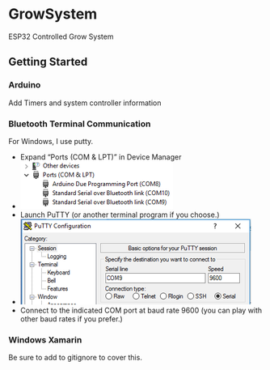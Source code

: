# GrowSystem
ESP32 Controlled Grow System


## Getting Started

### Arduino
Add Timers and system controller information

### Bluetooth Terminal Communication
For Windows, I use putty.
* Expand “Ports (COM & LPT)” in Device Manager
* ![Image of Ports](./README_src/ports.png)
* Launch PuTTY (or another terminal program if you choose.)
* ![Image of Ports](./README_src/putty2.png)
* Connect to the indicated COM port at baud rate 9600 (you can play with other baud rates if you prefer.)

### Windows Xamarin

Be sure to add to gitignore to cover this.